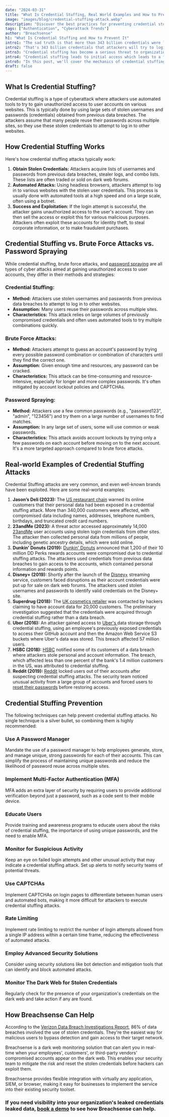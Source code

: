 ```yaml
---
date: "2024-03-31"
title: "What Is Credential Stuffing, Real World Examples and How to Prevent It"
image: "images/blog/credential-stuffing-attack.webp"
description: "Discover the best practices for preventing credential stuffing. Learn the mechanics of credential stuffing and the best practices for preventing the attack."
tags: ["Authentication", "Cyberattack Trends"]
author: "Breachsense"
h1: "What Is Credential Stuffing and How to Prevent It"
intro1: "The sad truth is that more than 343 billion credentials were leaked last year via malware alone."
intro2: "That's 343 billion credentials that attackers will try to login with on other applications to see where they work."
intro3: "Credential stuffing has become a serious threat to organizations due to how common password reuse is among employees."
intro4: "Credential stuffing leads to initial access which leads to a full-scale data breach."
intro5: "In this post, we'll cover the mechanics of credential stuffing, some real-world examples, as well as the most effective solutions to preventing these attacks."
draft: false
---
```

## What Is Credential Stuffing?

Credential stuffing is a type of cyberattack where attackers use automated tools to try to gain unauthorized access to user accounts on various websites. This is typically done by using large sets of stolen usernames and passwords (credentials) obtained from previous data breaches. The attackers assume that many people reuse their passwords across multiple sites, so they use these stolen credentials to attempt to log in to other websites.

## How Credential Stuffing Works

Here's how credential stuffing attacks typically work:

1. **Obtain Stolen Credentials:** Attackers acquire lists of usernames and passwords from previous data breaches, stealer logs, and combo lists. These lists are often traded or sold on dark web forums.
2. **Automated Attacks:** Using headless browsers, attackers attempt to log in to various websites with the stolen user credentials. This process is usually done with automated tools at a high speed and on a large scale, often using a botnet.
3. **Success and Exploitation:** If the login attempt is successful, the attacker gains unauthorized access to the user's account. They can then sell the access or exploit this for various malicious purposes. Attackers often exploit these accounts for identity theft, to steal corporate information, or to make fraudulent purchases.

## Credential Stuffing vs. Brute Force Attacks vs. Password Spraying

While credential stuffing, brute force attacks, and [password spraying](https://www.breachsense.com/blog/credential-stuffing-password-spraying/) are all types of cyber attacks aimed at gaining unauthorized access to user accounts, they differ in their methods and strategies:

### Credential Stuffing:

*  **Method:** Attackers use stolen usernames and passwords from previous data breaches to attempt to log in to other websites.
* **Assumption:** Many users reuse their passwords across multiple sites.
* **Characteristics:** This attack relies on large volumes of previously compromised credentials and often uses automated tools to try multiple combinations quickly.

### Brute Force Attacks:

*  **Method:** Attackers attempt to guess an account's password by trying every possible password combination or combination of characters until they find the correct one.
* **Assumption:** Given enough time and resources, any password can be cracked.
* **Characteristics:** This attack can be time-consuming and resource-intensive, especially for longer and more complex passwords. It's often mitigated by account lockout policies and CAPTCHAs.

### Password Spraying:

* **Method:** Attackers use a few common passwords (e.g., "password123", "admin", "123456") and try them on a large number of usernames to find matches.
* **Assumption:** In any large set of users, some will use common or weak passwords.
* **Characteristics:** This attack avoids account lockouts by trying only a few passwords on each account before moving on to the next account. It's a more targeted approach compared to brute force attacks.

## Real-world Examples of Credential Stuffing Attacks

Credential Stuffing attacks are very common, and even well-known brands have been exploited. Here are some real-world examples:

1. **Jason’s Deli (2023):** The [US restaurant chain](https://www.scmagazine.com/news/over-340000-jasons-deli-customers-potentially-impacted-in-credential-stuffing-attack) warned its online customers that their personal data had been exposed in a credential stuffing attack. More than 340,000 customers were affected, with compromised data including names, addresses, telephone numbers, birthdays, and truncated credit card numbers​.
2. **23andMe (2023):** A threat actor accessed approximately 14,000 [23andMe](https://blog.23andme.com/articles/addressing-data-security-concerns) user accounts using stolen login credentials from other sites. The attacker then collected personal data from millions of people, including genetic ancestry details, which were sold online.
3. **Dunkin' Donuts (2019):** [Dunkin\' Donuts](https://www.zdnet.com/article/dunkin-donuts-accounts-compromised-in-second-credential-stuffing-attack-in-three-months/) announced that 1,200 of their 10 million DD Perks rewards accounts were compromised due to credential stuffing attacks. The attackers used credentials from previous data breaches to gain access to the accounts, which contained personal information and rewards points.
4. **Disney+ (2019):** Shortly after the launch of the [Disney+](https://www.wired.com/story/disney-plus-hacks-credential-stuffing/) streaming service, customers faced disruptions as their account credentials were put up for sale on dark web forums. The attackers used stolen usernames and passwords to identify valid credentials on the Disney+ site.
5. **Superdrug (2018):** The [UK cosmetics retailer](https://www.theguardian.com/business/2018/aug/22/superdrug-targeted-by-hackers-who-claim-to-have-20000-customer-details) was contacted by hackers claiming to have account data for 20,000 customers. The preliminary investigation suggested that the credentials were acquired through credential stuffing rather than a data breach.
6. **Uber (2016):** An attacker gained access to [ Uber's ](https://fortune.com/2018/11/27/uber-eu-data-hack-fines/)data storage through credential stuffing, using an employee's previously exposed credentials to access their GitHub account and then the Amazon Web Service S3 buckets where Uber's data was stored. This breach affected 57 million users.
7. **HSBC (2018):** [HSBC](https://www.fastcompany.com/90264030/what-is-credential-stuffing-hsbc-data-breach-possibly-enabled-by-re-used-passwords) notified some of its customers of a data breach where attackers stole personal and account information. The breach, which affected less than one percent of the bank's 1.4 million customers in the US, was attributed to credential stuffing.
8. **Reddit (2019):** [Reddit](https://www.reddit.com/r/help/comments/aea649/recently_locked_out_of_your_account_help_is_on/) locked users out of their accounts after suspecting credential stuffing attacks. The security team noticed unusual activity from a large group of accounts and forced users to [reset their passwords](https://www.breachsense.com/blog/password-breach/) before restoring access​.

## Credential Stuffing Prevention

The following techniques can help prevent credential stuffing attacks. No single technique is a silver bullet, so combining them is highly recommended:

### Use A Password Manager

Mandate the use of a password manager to help employees generate, store, and manage unique, strong passwords for each of their accounts. This can simplify the process of maintaining unique passwords and reduce the likelihood of password reuse across multiple sites.

### Implement Multi-Factor Authentication (MFA)

MFA adds an extra layer of security by requiring users to provide additional verification beyond just a password, such as a code sent to their mobile device.

### Educate Users

Provide training and awareness programs to educate users about the risks of credential stuffing, the importance of using unique passwords, and the need to enable MFA.

### Monitor for Suspicious Activity

Keep an eye on failed login attempts and other unusual activity that may indicate a credential stuffing attack. Set up alerts to notify security teams of potential threats.

### Use CAPTCHAs

Implement CAPTCHAs on login pages to differentiate between human users and automated bots, making it more difficult for attackers to execute credential stuffing attacks.

### Rate Limiting

Implement rate limiting to restrict the number of login attempts allowed from a single IP address within a certain time frame, reducing the effectiveness of automated attacks.

### Employ Advanced Security Solutions

Consider using security solutions like bot detection and mitigation tools that can identify and block automated attacks.

### Monitor The Dark Web for Stolen Credentials

Regularly check for the presence of your organization's credentials on the dark web and take action if any are found.

## How Breachsense Can Help

According to the [Verizon Data Breach Investigations Report](https://www.verizon.com/business/resources/reports/dbir/), 86% of data breaches involved the use of stolen credentials. They're the easiest way for malicious users to bypass detection and gain access to their target network.

Breachsense is a dark web monitoring solution that can alert you in real-time when your employees', customers', or third-party vendors' compromised accounts appear on the dark web. This enables your security team to mitigate the risk and reset the stolen credentials before hackers can exploit them.

Breachsense provides flexible integration with virtually any application, SIEM, or browser, making it easy for businesses to implement the service into their existing security toolset.

### If you need visibility into your organization's leaked credentials leaked data, [book a demo](https://www.breachsense.com/book-demo/) to see how Breachsense can help.
